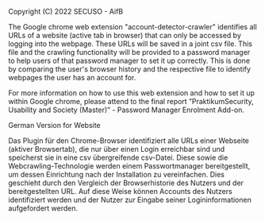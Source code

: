 Copyright (C) 2022  SECUSO - AifB

The Google chrome web extension "account-detector-crawler" identifies all URLs of a website (active tab in browser) that can only be accessed by logging into the webpage. These URLs will be saved in a joint csv file. This file and the crawling functionality will be provided to a password manager to help users of that password manager to set it up correctly. This is done by comparing the user's browser history and the respective file to identify webpages the user has an account for. 

For more information on how to use this web extension and how to set it up within Google chrome, please attend to the final report  ”PraktikumSecurity, Usability and Society (Master)” - Password Manager Enrolment Add-on. 

German Version for Website

Das Plugin für den Chrome-Browser identifiziert alle URLs einer Webseite (aktiver Browsertab), die nur über einen Login erreichbar sind und speicherst sie in eine csv übergreifende csv-Datei. Diese sowie die Webcrawling-Technologie werden einem Passwortmanager bereitgestellt, um dessen Einrichtung nach der Installation zu vereinfachen. Dies geschieht durch den Vergleich der Browserhistorie des Nutzers und der bereitgestellten URL. Auf diese Weise können Accounts des Nutzers identifiziert werden und der Nutzer zur Eingabe seiner Logininformationen aufgefordert werden. 
